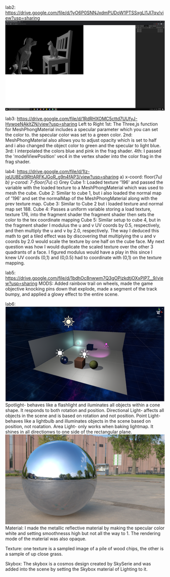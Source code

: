 lab2: https://drive.google.com/file/d/1yO6P0SNNJxdmPUDoW1PTSSxgLI1JI7qv/view?usp=sharing
![](Capture.PNG)

lab3: https://drive.google.com/file/d/1RdRHXOMC5cttd7UUfyJ-HywoeNAkItZN/view?usp=sharing
  Left to Right
  1st: The Three,js function for MeshPhongMaterial includes a specular parameter which you can set the color to. the specular color       was set to a green color.
  2nd: MeshPhongMaterial also allows you to adjust opacity which is set to half and i also changed the object color to green and the specular to light blue.
  3rd: I interpolated the colors blue and pink in the frag shader.
  4th: I passed the 'modelViewPosition' vec4 in the vertex shader into the color frag in the frag shader.


lab4: https://drive.google.com/file/d/1lz-jqUU8Esl9RttARFKJGoR_g9n4fAP3/view?usp=sharing
a) x-coord: floor(7*u)
b) y-corod: 7-floor(7*u)
c) Grey
Cube 1: Loaded texture '196' and passed the variable with the loaded texture to a MeshPhongMaterial which was used to mesh the cube. 
Cube 2: Similar to cube 1, but i also loaded the normal map of '196' and set the normalMap of the MeshPhongMaterial along with the prev texture map.
Cube 3: Similar to Cube 2 but i loaded texture and normal map set 188.
Cube 4: Passes a uniform variable storing a load texture, texture 176, into the fragment shader the fragment shader then sets the color to the tex coordinate mapping
Cube 5: Similar setup to cube 4, but in the fragment shader I modulus the u and v UV coords by 0.5, respectively, and then multiply the u and v by 2.0, respectively. The way I deduced this math to get a tiled effect was by discovering that multiplying the u and v coords by 2.0 would scale the texture by one half on the cube face. My next question was how I would duplicate the scaled texture over the other 3 quadrants of a face. I figured modulus would have a play in this since I knew UV coords (0,1) and (0,0.5) had to coordinate with (0,1) on the texture mapping.


lab5: https://drive.google.com/file/d/1bdhOc8nwwm7Q3gOPizkdtjOXxPIP7__9/view?usp=sharing
MODS: Added rainbow trail on wheels, made the game objective knocking pins down that explode, made a segment of the track bumpy, and applied a glowy effect to the entire scene.




lab6: 
![](lab6.PNG)
Spotlight- behaves like a flashlight and iluminates all objects within a cone shape. It responds to both rotation and position.
Directional Light- affects all objects in the scene and is based on rotation and not position.
Point Light- behaves like a lightbulb and illuminates objects in the scene based on position, not roatation.
Area Light- only works when baking lightmap. It shines in all directionws to one side of the rectangular plane.
![](lab6obj.png)
Material: I made the metallic reflective material by making the specular color white and setting smoothnesss high but not all the way to 1. The rendering mode of the material was also opaque.

Texture: one texture is a sampled image of a pile of wood chips, the other is a sample of up close grass.

Skybox: The skybox is a cosmos design created by SkySerie and was added into the scene by setting the Skybox material of Lighting to it.
